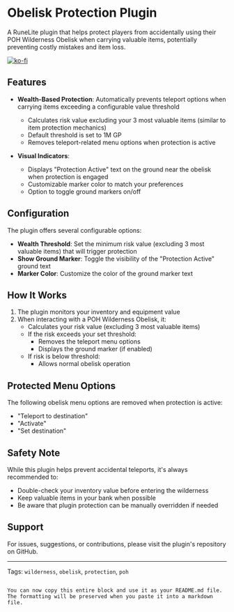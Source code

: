 # Obelisk Protection Plugin

A RuneLite plugin that helps protect players from accidentally using their POH Wilderness Obelisk when carrying valuable items, potentially preventing costly mistakes and item loss.

[![ko-fi](https://ko-fi.com/img/githubbutton_sm.svg)](https://ko-fi.com/car_role)

## Features

- **Wealth-Based Protection**: Automatically prevents teleport options when carrying items exceeding a configurable value threshold
  - Calculates risk value excluding your 3 most valuable items (similar to item protection mechanics)
  - Default threshold is set to 1M GP
  - Removes teleport-related menu options when protection is active

- **Visual Indicators**: 
  - Displays "Protection Active" text on the ground near the obelisk when protection is engaged
  - Customizable marker color to match your preferences
  - Option to toggle ground markers on/off

## Configuration

The plugin offers several configurable options:

- **Wealth Threshold**: Set the minimum risk value (excluding 3 most valuable items) that will trigger protection
- **Show Ground Marker**: Toggle the visibility of the "Protection Active" ground text
- **Marker Color**: Customize the color of the ground marker text

## How It Works

1. The plugin monitors your inventory and equipment value
2. When interacting with a POH Wilderness Obelisk, it:
   - Calculates your risk value (excluding 3 most valuable items)
   - If the risk exceeds your set threshold:
     - Removes the teleport menu options
     - Displays the ground marker (if enabled)
   - If risk is below threshold:
     - Allows normal obelisk operation

## Protected Menu Options

The following obelisk menu options are removed when protection is active:
- "Teleport to destination"
- "Activate"
- "Set destination"

## Safety Note

While this plugin helps prevent accidental teleports, it's always recommended to:
- Double-check your inventory value before entering the wilderness
- Keep valuable items in your bank when possible
- Be aware that plugin protection can be manually overridden if needed

## Support

For issues, suggestions, or contributions, please visit the plugin's repository on GitHub.

---

Tags: `wilderness`, `obelisk`, `protection`, `poh`
```

You can now copy this entire block and use it as your README.md file. The formatting will be preserved when you paste it into a markdown file.
